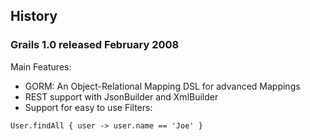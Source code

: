 ## History

### Grails 1.0 released February 2008

Main Features:

* GORM: An Object-Relational Mapping DSL for advanced Mappings
* REST support with JsonBuilder and XmlBuilder
* Support for easy to use Filters: 

`User.findAll { user -> user.name == 'Joe' }`
